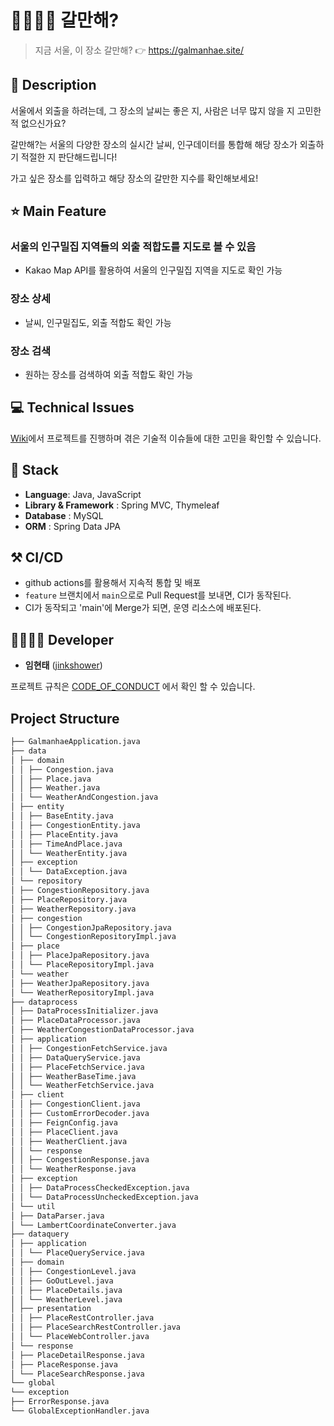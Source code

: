 # 👨‍👩‍👦‍👦 갈만해?

> 지금 서울, 이 장소 갈만해? 👉 https://galmanhae.site/

## 📖 Description

서울에서 외출을 하려는데, 그 장소의 날씨는 좋은 지, 사람은 너무 많지 않을 지 고민한 적 없으신가요?

갈만해?는 서울의 다양한 장소의 실시간 날씨, 인구데이터를 통합해 해당 장소가 외출하기 적절한 지 판단해드립니다!

가고 싶은 장소를 입력하고 해당 장소의 갈만한 지수를 확인해보세요!

## ⭐ Main Feature

### 서울의 인구밀집 지역들의 외출 적합도를 지도로 볼 수 있음

- Kakao Map API를 활용하여 서울의 인구밀집 지역을 지도로 확인 가능

### 장소 상세

- 날씨, 인구밀집도, 외출 적합도 확인 가능

### 장소 검색

- 원하는 장소를 검색하여 외출 적합도 확인 가능

## 💻 Technical Issues

[Wiki](https://github.com/jinkshower/galmanhae/wiki)에서 프로젝트를 진행하며 겪은 기술적 이슈들에 대한 고민을 확인할 수 있습니다.

## 🔧 Stack

- **Language**: Java, JavaScript
- **Library & Framework** : Spring MVC, Thymeleaf
- **Database** : MySQL
- **ORM** : Spring Data JPA

## ⚒ CI/CD

- github actions를 활용해서 지속적 통합 및 배포
- `feature` 브랜치에서 `main`으로로 Pull Request를 보내면, CI가 동작된다.
- CI가 동작되고 'main'에 Merge가 되면, 운영 리소스에 배포된다.

## 👨‍👩‍👧‍👦 Developer

* **임현태** ([jinkshower](https://github.com/jinkshower))

프로젝트
규칙은 [CODE_OF_CONDUCT](https://github.com/jinkshower/galmanhae/blob/main/.github/CODE_OF_CONDUCT.md)
에서 확인 할 수 있습니다.

## Project Structure

```markdown
├── GalmanhaeApplication.java
├── data
│ ├── domain
│ │ ├── Congestion.java
│ │ ├── Place.java
│ │ ├── Weather.java
│ │ └── WeatherAndCongestion.java
│ ├── entity
│ │ ├── BaseEntity.java
│ │ ├── CongestionEntity.java
│ │ ├── PlaceEntity.java
│ │ ├── TimeAndPlace.java
│ │ └── WeatherEntity.java
│ ├── exception
│ │ └── DataException.java
│ └── repository
│ ├── CongestionRepository.java
│ ├── PlaceRepository.java
│ ├── WeatherRepository.java
│ ├── congestion
│ │ ├── CongestionJpaRepository.java
│ │ └── CongestionRepositoryImpl.java
│ ├── place
│ │ ├── PlaceJpaRepository.java
│ │ └── PlaceRepositoryImpl.java
│ └── weather
│ ├── WeatherJpaRepository.java
│ └── WeatherRepositoryImpl.java
├── dataprocess
│ ├── DataProcessInitializer.java
│ ├── PlaceDataProcessor.java
│ ├── WeatherCongestionDataProcessor.java
│ ├── application
│ │ ├── CongestionFetchService.java
│ │ ├── DataQueryService.java
│ │ ├── PlaceFetchService.java
│ │ ├── WeatherBaseTime.java
│ │ └── WeatherFetchService.java
│ ├── client
│ │ ├── CongestionClient.java
│ │ ├── CustomErrorDecoder.java
│ │ ├── FeignConfig.java
│ │ ├── PlaceClient.java
│ │ ├── WeatherClient.java
│ │ └── response
│ │ ├── CongestionResponse.java
│ │ └── WeatherResponse.java
│ ├── exception
│ │ ├── DataProcessCheckedException.java
│ │ └── DataProcessUncheckedException.java
│ └── util
│ ├── DataParser.java
│ └── LambertCoordinateConverter.java
├── dataquery
│ ├── application
│ │ └── PlaceQueryService.java
│ ├── domain
│ │ ├── CongestionLevel.java
│ │ ├── GoOutLevel.java
│ │ ├── PlaceDetails.java
│ │ └── WeatherLevel.java
│ ├── presentation
│ │ ├── PlaceRestController.java
│ │ ├── PlaceSearchRestController.java
│ │ └── PlaceWebController.java
│ └── response
│ ├── PlaceDetailResponse.java
│ ├── PlaceResponse.java
│ └── PlaceSearchResponse.java
└── global
└── exception
├── ErrorResponse.java
└── GlobalExceptionHandler.java

```

